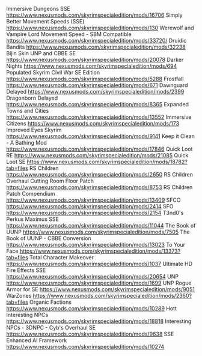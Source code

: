 Immersive Dungeons SSE	https://www.nexusmods.com/skyrimspecialedition/mods/16706
Simply Better Movement Speeds (SSE)	https://www.nexusmods.com/skyrimspecialedition/mods/130
Werewolf and Vampire Lord Movement Speed - SBM Compatible	https://www.nexusmods.com/skyrimspecialedition/mods/33720/
Druidic Bandits	https://www.nexusmods.com/skyrimspecialedition/mods/32238
Bijin Skin UNP and CBBE SE	https://www.nexusmods.com/skyrimspecialedition/mods/20078
Darker Nights	https://www.nexusmods.com/skyrimspecialedition/mods/694
Populated Skyrim Civil War SE Edition	https://www.nexusmods.com/skyrimspecialedition/mods/5288
Frostfall	https://www.nexusmods.com/skyrimspecialedition/mods/671
Dawnguard Delayed	https://www.nexusmods.com/skyrimspecialedition/mods/2399
Dragonborn Delayed	https://www.nexusmods.com/skyrimspecialedition/mods/8365
Expanded Towns and Cities	https://www.nexusmods.com/skyrimspecialedition/mods/13552
Immersive Citizens	https://www.nexusmods.com/skyrimspecialedition/mods/173
Improved Eyes Skyrim	https://www.nexusmods.com/skyrimspecialedition/mods/9141
Keep it Clean - A Bathing Mod	https://www.nexusmods.com/skyrimspecialedition/mods/17846
Quick Loot RE	https://www.nexusmods.com/skyrimspecialedition/mods/21085
Quick Loot SE	https://www.nexusmods.com/skyrimspecialedition/mods/18782?tab=files
RS Children	https://www.nexusmods.com/skyrimspecialedition/mods/2650
RS Children Overhaul Cutting Room Floor Patch	https://www.nexusmods.com/skyrimspecialedition/mods/8753
RS Children Patch Compendium	https://www.nexusmods.com/skyrimspecialedition/mods/13409
SFCO	https://www.nexusmods.com/skyrimspecialedition/mods/2414
SFO	https://www.nexusmods.com/skyrimspecialedition/mods/2154
T3nd0's Perkus Maximus SSE	https://www.nexusmods.com/skyrimspecialedition/mods/11044
The Book of UUNP	https://www.nexusmods.com/skyrimspecialedition/mods/7505
The Book of UUNP - CBBE Conversion	https://www.nexusmods.com/skyrimspecialedition/mods/13023
To Your Face	https://www.nexusmods.com/skyrimspecialedition/mods/13373?tab=files
Total Character Makeover	https://www.nexusmods.com/skyrimspecialedition/mods/1037
Ultimate HD Fire Effects SSE	https://www.nexusmods.com/skyrimspecialedition/mods/20654
UNP	https://www.nexusmods.com/skyrimspecialedition/mods/1699
UNP Rogue Armor for SE	https://www.nexusmods.com/skyrimspecialedition/mods/9051
WarZones	https://www.nexusmods.com/skyrimspecialedition/mods/2360?tab=files
Organic Factions	https://www.nexusmods.com/skyrimspecialedition/mods/10289
Hott Interesting NPCs	https://www.nexusmods.com/skyrimspecialedition/mods/18818
Interesting NPCs - 3DNPC - Cyb's Overhaul SE	https://www.nexusmods.com/skyrimspecialedition/mods/9638
SSE Enhanced AI Framework	https://www.nexusmods.com/skyrimspecialedition/mods/10274
